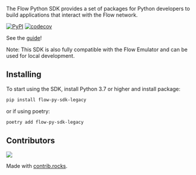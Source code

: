 The Flow Python SDK provides a set of packages for Python developers to build applications that interact with the Flow network.

[![PyPI](https://img.shields.io/pypi/v/flow-py-sdk-legacy.svg)](https://pypi.org/project/flow-py-sdk-legacy/)
[![codecov](https://codecov.io/gh/justinnout/flow-py-sdk/branch/master/graph/badge.svg)](https://codecov.io/gh/codecov/example-go)


See the [guide](https://janezpodhostnik.github.io/flow-py-sdk/python_SDK_guide/)!


Note: This SDK is also fully compatible with the Flow Emulator and can be used for local development.

## Installing

To start using the SDK, install Python 3.7 or higher and install package:

```sh
pip install flow-py-sdk-legacy
```

or if using poetry:

```sh
poetry add flow-py-sdk-legacy
```

## Contributors

<a href="https://github.com/justinnout/flow-py-sdk/graphs/contributors">
  <img src="https://contrib.rocks/image?repo=justinnout/flow-py-sdk" />
</a>

Made with [contrib.rocks](https://contrib.rocks).